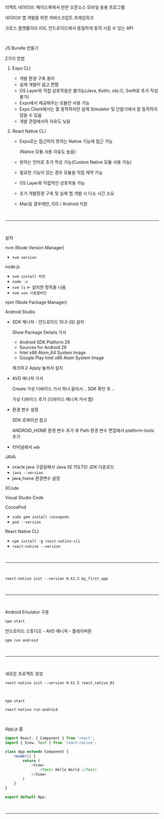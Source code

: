 리액트 네이티브: 페이스북에서 만든 오픈소스 모바일 응용 프로그램

네이티브 앱 개발을 위한 자바스크립트 프레임워크

크로스 플랫폼이라 iOS, 안드로이드에서 동일하게 동작 시킬 수 있는 API

<br />

JS Bundle 만들기

2가지 방법

1. Expo CLI

   * 개발 환경 구축 용이
   * 실제 개발이 쉽고 편함
   * OS Layer와 직접 상호작용은 불가능(Java, Kotlin, obj-C, Swift로 추가 작성 불가)
   * Expo에서 제공해주는 모듈만 사용 가능
   * Expo Client에서는 잘 동작하지만 실제 Simulator 및 단말기에서 잘 동작하지 않을 수 있음
   * 개발 관점에서의 자유도 낮음

2. React Native CLI

   * Expo로는 접근하지 못하는 Native 기능에 접근 가능

     (Native 모듈 사용 자유도 높음)

   * 원하는 언어로 추가 작성 가능(Custom Native 모듈 사용 가능)

   * 필요한 기능이 있는 경우 모듈을 직접 제작 가능

   * OS Layer와 직접적인 상호작용 가능

   * 초기 개발환경 구축 및 실제 앱 개발 시 다소 시간 소요

   * Mac일 경우에만, iOS / Android 지원

<br />

---

<br />

설치

nvm (Node Version Manager)

* `nvm version`

node.js

* `nvm install 버전`
* `node -v`
* `nvm ls` <- 설치한 항목들 나옴
* `nvm use 사용할버전`

npm (Node Package Manager)

Android Studio

* SDK 매니져 - 안드로이드 10.0 (Q) 설치

  Show Package Details  가서

  * Android SDK Platform 29
  * Sources for Android 29
  * Intel x86 Atom_64 System Image
  * Google Play Intel x86 Atom System Image

  체크하고 Apply 눌러서 설치

* AVD 매니져 가서

  Create 가상 디바이스 가서 하나 골라서 .. SDK 확인 후 ..

  가상 디바이스 추가 (디바이스 매니져 가서 함)

* 환경 변수 설정

  SDK 로케이션 참고

  ANDROID_HOME 환경 변수 추가 후 Path 환경 변수 편집에서 platform-tools 추가

* 터미널에서 `adb`   

JAVA

* oracle java 구글링해서 Java SE 11(LTS) JDK 다운로드
* `java --version`
* java_home 환경변수 설정

XCode

Visual Studio Code

CocoaPod

* `sudo gem install cocoapods`
* `pod --version`

React Native CLI

* `npm install -g react-native-cli`
* `react-native --version`

<br />

---

<br />

`react-native init --version 0.61.5 my_first_app`

<br />

---

<br />

Android Emulator 구동

`npm start`

안드로이드 스튜디오 - AVD 매니져 - 플레이버튼

`npm run android`

<br />

---

<br />

새로운 프로젝트 생성

`react-native init --version 0.61.5 react_native_01`

<br />

`npm start`

`react-native run-android`

<br />

App.js 를

```js
import React, { Component } from 'react';
import { View, Text } from 'react-native';

class App extends Component {
    render() {
        return (
            <View>
            	<Text> Hello World </Text>
            </View>
        )
    }
}

export default App;
```

<br />

---

<br />